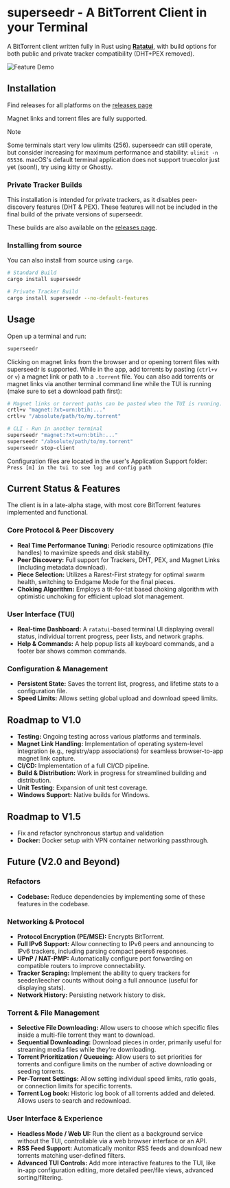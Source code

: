 # superseedr - A BitTorrent Client in your Terminal

A BitTorrent client written fully in Rust using **[Ratatui](https://ratatui.rs/)**, with build options for both public and private tracker compatibility (DHT+PEX removed).

![Feature Demo](https://github.com/Jagalite/superseedr-assets/blob/main/superseedr_landing.webp)

## Installation

Find releases for all platforms on the [releases page](https://github.com/Jagalite/superseedr/releases)

Magnet links and torrent files are fully supported.

> [!NOTE]  
> Some terminals start very low ulimits (256). superseedr can still operate, but consider increasing for maximum performance and stability: `ulimit -n 65536`.
> macOS's default terminal application does not support truecolor just yet (soon!), try using kitty or Ghostty.

### Private Tracker Builds
This installation is intended for private trackers, as it disables peer-discovery features (DHT & PEX).
These features will not be included in the final build of the private versions of superseedr.

These builds are also available on the [releases page](https://github.com/Jagalite/superseedr/releases).

### Installing from source
You can also install from source using `cargo`.
```bash
# Standard Build
cargo install superseedr

# Private Tracker Build
cargo install superseedr --no-default-features
```

## Usage
Open up a terminal and run:
```bash
superseedr
```
Clicking on magnet links from the browser and or opening torrent files with superseedr is supported.
While in the app, add torrents by pasting (`ctrl+v` or `v`) a magnet link or path to a `.torrent` file. 
You can also add torrents or magnet links via another terminal command line while the TUI is running (make sure to set a download path first):
```bash
# Magnet links or torrent paths can be pasted when the TUI is running.
crtl+v "magnet:?xt=urn:btih:..."
crtl+v "/absolute/path/to/my.torrent"

# CLI - Run in another terminal
superseedr "magnet:?xt=urn:btih:..."
superseedr "/absolute/path/to/my.torrent"
superseedr stop-client
```

Configuration files are located in the user's Application Support folder:
`Press [m] in the tui to see log and config path`

## Current Status & Features

The client is in a late-alpha stage, with most core BitTorrent features implemented and functional.

### Core Protocol & Peer Discovery
- **Real Time Performance Tuning:** Periodic resource optimizations (file handles) to maximize speeds and disk stability.
- **Peer Discovery:** Full support for Trackers, DHT, PEX, and Magnet Links (including metadata download).
- **Piece Selection:** Utilizes a Rarest-First strategy for optimal swarm health, switching to Endgame Mode for the final pieces.
- **Choking Algorithm:** Employs a tit-for-tat based choking algorithm with optimistic unchoking for efficient upload slot management.

### User Interface (TUI)
- **Real-time Dashboard:** A `ratatui`-based terminal UI displaying overall status, individual torrent progress, peer lists, and network graphs.
- **Help & Commands:** A help popup lists all keyboard commands, and a footer bar shows common commands.

### Configuration & Management
- **Persistent State:** Saves the torrent list, progress, and lifetime stats to a configuration file.
- **Speed Limits:** Allows setting global upload and download speed limits.

## Roadmap to V1.0
- **Testing:** Ongoing testing across various platforms and terminals.
- **Magnet Link Handling:** Implementation of operating system-level integration (e.g., registry/app associations) for seamless browser-to-app magnet link capture.
- **CI/CD:** Implementation of a full CI/CD pipeline.
- **Build & Distribution:** Work in progress for streamlined building and distribution.
- **Unit Testing:** Expansion of unit test coverage.
- **Windows Support:** Native builds for Windows.

## Roadmap to V1.5
- Fix and refactor synchronous startup and validation
- **Docker:** Docker setup with VPN container networking passthrough.

## Future (V2.0 and Beyond)

### Refactors 
- **Codebase:** Reduce dependencies by implementing some of these features in the codebase.

### Networking & Protocol
- **Protocol Encryption (PE/MSE):** Encrypts BitTorrent.
- **Full IPv6 Support:** Allow connecting to IPv6 peers and announcing to IPv6 trackers, including parsing compact peers6 responses.
- **UPnP / NAT-PMP:** Automatically configure port forwarding on compatible routers to improve connectability.
- **Tracker Scraping:** Implement the ability to query trackers for seeder/leecher counts without doing a full announce (useful for displaying stats).
- **Network History:** Persisting network history to disk.

### Torrent & File Management
- **Selective File Downloading:** Allow users to choose which specific files inside a multi-file torrent they want to download.
- **Sequential Downloading:** Download pieces in order, primarily useful for streaming media files while they're downloading.
- **Torrent Prioritization / Queueing:** Allow users to set priorities for torrents and configure limits on the number of active downloading or seeding torrents.
- **Per-Torrent Settings:** Allow setting individual speed limits, ratio goals, or connection limits for specific torrents.
- **Torrent Log book:** Historic log book of all torrents added and deleted. Allows users to search and redownload.

### User Interface & Experience
- **Headless Mode / Web UI:** Run the client as a background service without the TUI, controllable via a web browser interface or an API.
- **RSS Feed Support:** Automatically monitor RSS feeds and download new torrents matching user-defined filters.
- **Advanced TUI Controls:** Add more interactive features to the TUI, like in-app configuration editing, more detailed peer/file views, advanced sorting/filtering.
